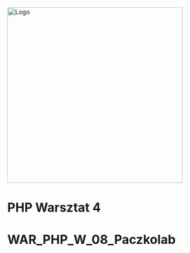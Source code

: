 
<img alt="Logo" src="http://coderslab.pl/svg/logo-coderslab.svg" width="400">

# PHP Warsztat 4
# WAR_PHP_W_08_Paczkolab
